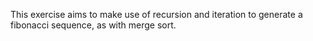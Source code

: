 This exercise aims to make use of recursion and iteration to generate a fibonacci sequence, as with merge sort.